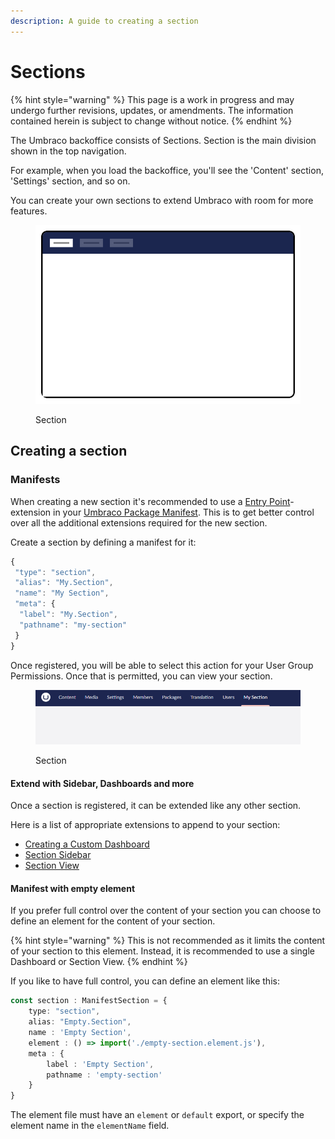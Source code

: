 ```yaml
---
description: A guide to creating a section
---
```


# Sections

{% hint style="warning" %}
This page is a work in progress and may undergo further revisions, updates, or amendments. The information contained herein is subject to change without notice.
{% endhint %}

The Umbraco backoffice consists of Sections. Section is the main division shown in the top navigation.

For example, when you load the backoffice, you'll see the 'Content' section, 'Settings' section, and so on.

You can create your own sections to extend Umbraco with room for more features.

<figure><img src="../../../../.gitbook/assets/section.svg" alt=""><figcaption><p>Section</p></figcaption></figure>

## **Creating a section**

### **Manifests**

When creating a new section it's recommended to use a [Entry Point](../backoffice-entry-point.md)-extension in your [Umbraco Package Manifest](../../../umbraco-package.md). This is to get better control over all the additional extensions required for the new section.

Create a section by defining a manifest for it:

```typescript
{
 "type": "section",
 "alias": "My.Section",
 "name": "My Section",
 "meta": {
  "label": "My.Section",
  "pathname": "my-section"
 }
}
```

Once registered, you will be able to select this action for your User Group Permissions. Once that is permitted, you can view your section.

<figure><img src="../../../../.gitbook/assets/section-empty.png" alt=""><figcaption><p>Section</p></figcaption></figure>

#### **Extend with Sidebar, Dashboards and more**

Once a section is registered, it can be extended like any other section.

Here is a list of appropriate extensions to append to your section:

* [Creating a Custom Dashboard](../../../../tutorials/creating-a-custom-dashboard/)
* [Section Sidebar](section-sidebar.md)
* [Section View](section-view.md)

#### **Manifest with empty element**

If you prefer full control over the content of your section you can choose to define an element for the content of your section.

{% hint style="warning" %}
This is not recommended as it limits the content of your section to this element. Instead, it is recommended to use a single Dashboard or Section View.
{% endhint %}

If you like to have full control, you can define an element like this:

```typescript
const section : ManifestSection = {
    type: "section",
    alias: "Empty.Section",
    name : 'Empty Section',
    element : () => import('./empty-section.element.js'),
    meta : {
        label : 'Empty Section',
        pathname : 'empty-section'
    }
}
```

The element file must have an `element` or `default` export, or specify the element name in the `elementName` field.
